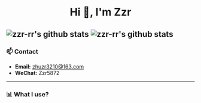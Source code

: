 <h1 align="center">Hi 👋, I'm Zzr</h1>

![zzr-rr's github stats](https://github-readme-stats-v2-two.vercel.app/api?username=zzr-rr&show_icons=true&hide_border=true)
![zzr-rr's github stats](https://github-readme-stats-v2-two.vercel.app/api/top-langs/?username=zzr-rr&layout=compact&hide_border=true&langs_count=8)
---

### 📫 Contact

- **Email:** [zhuzr3210@163.com](mailto:zhuzr3210@163.com)
- **WeChat:** Zzr5872

---

### 📊 What I use?





